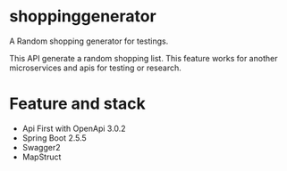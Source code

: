 # shoppinggenerator

A Random shopping generator for testings.

This API generate a random shopping list. This feature works for another microservices and apis for testing or research.

<h1>Feature and stack</h1>

- Api First with OpenApi 3.0.2
- Spring Boot 2.5.5
- Swagger2
- MapStruct

